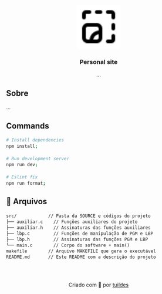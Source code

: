 <!-- HEADER -->
<p align="center">
  <img alt="Image in picture" src="https://raw.githubusercontent.com/tabler/tabler-icons/8d4f23166d708b42bacc5ce4bc73d72ba296057b/icons/outline/image-in-picture.svg" height="120">
  <h3 align="center">Personal site</h3>
  <p align="center">...</p>
</p>
<!-- HEADER -->

## Sobre

...

## Commands

```bash
# Install dependencies
npm install;

# Run development server
npm run dev;

# Eslint fix
npm run format;
```

## 🚀 Arquivos

    src/            // Pasta da SOURCE e códigos do projeto
    ├── auxiliar.c    // Funções auxiliares do projeto
    ├── auxiliar.h    // Assinaturas das funções auxiliares
    ├── lbp.c         // Funções de manipulação de PGM e LBP
    ├── lbp.h         // Assinaturas das funções PGM e LBP
    └── main.c        // Corpo do software + main()
    makefile        // Arquivo MAKEFILE que gera o executável
    README.md       // Este README com a descrição do projeto

<!--
## Licença
Licenciado sob a licença XXX. Veja o arquivo `LICENSE` para mais detalhes.
-->

##

<br />

<p align="center">Criado com 💙 por <a href="https://github.com/tuildes">tuildes</a></p>
